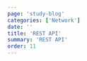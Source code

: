 ```yaml
---
page: 'study-blog'
categories: ['Network']
date: ''
title: 'REST API'
summary: 'REST API'
order: 11
---
```

